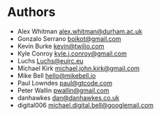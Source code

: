 Authors
=======

- Alex Whitman <alex.whitman@durham.ac.uk>
- Gonzalo Serrano <boikot@gmail.com>
- Kevin Burke <kevin@twilio.com>
- Kyle Conroy <kyle.j.conroy@gmail.com>
- Luchs <Luchs@euirc.eu>
- Michael Kirk <michael.john.kirk@gmail.com>
- Mike Bell <hello@mikebell.io>
- Paul Lowndes <paul@gtcode.com>
- Peter Wallin <pwallin@gmail.com>
- danhawkes <dan@danhawkes.co.uk>
- digital006 <michael.digital.bell@googlemail.com>
